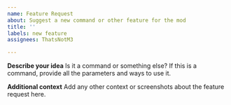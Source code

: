 ```yaml
---
name: Feature Request
about: Suggest a new command or other feature for the mod
title: ''
labels: new feature
assignees: ThatsNotM3

---
```


**Describe your idea**
Is it a command or something else? If this is a command, provide all the parameters and ways to use it.

**Additional context**
Add any other context or screenshots about the feature request here.
